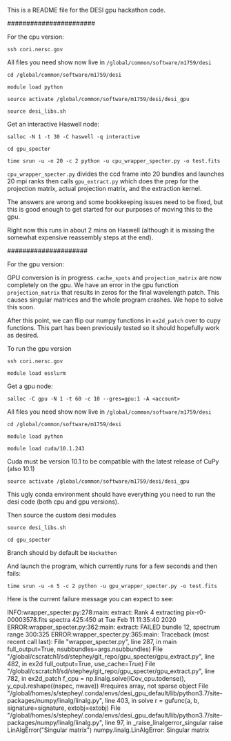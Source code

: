 This is a README file for the DESI gpu hackathon code.

#######################

For the cpu version:

`ssh cori.nersc.gov`

All files you need show now live in `/global/common/software/m1759/desi`

`cd /global/common/software/m1759/desi`

`module load python`

`source activate /global/common/software/m1759/desi/desi_gpu`

`source desi_libs.sh`

Get an interactive Haswell node:

`salloc -N 1 -t 30 -C haswell -q interactive`

`cd gpu_specter`

`time srun -u -n 20 -c 2 python -u cpu_wrapper_specter.py -o test.fits`

`cpu_wrapper_specter.py` divides the ccd frame into 20 bundles and launches
20 mpi ranks then calls `gpu_extract.py` which does the prep for the projection
matrix, actual projection matrix, and the extraction kernel.

The answers are wrong and some bookkeeping issues need to be fixed, but this is
good enough to get started for our purposes of moving this to the gpu. 

Right now this runs in about 2 mins on Haswell (although it is missing the
somewhat expensive reassembly steps at the end). 


#####################

For the gpu version:

GPU conversion is in progress. `cache_spots` and `projection_matrix` are
now completely on the gpu. We have an error in the gpu function `projection_matrix`
that results in zeros for the final wavelength patch. This causes singular matrices
and the whole program crashes. We hope to solve this soon. 

After this point, we can flip our numpy functions in `ex2d_patch` over to cupy functions.
This part has been previously tested so it should hopefully work as desired.

To run the gpu version

`ssh cori.nersc.gov`

`module load esslurm`

Get a gpu node:

`salloc -C gpu -N 1 -t 60 -c 10 --gres=gpu:1 -A <account>`

All files you need show now live in `/global/common/software/m1759/desi`

`cd /global/common/software/m1759/desi`

`module load python`

`module load cuda/10.1.243`

Cuda must be version 10.1 to be compatible with the latest release of CuPy (also 10.1)

`source activate /global/common/software/m1759/desi/desi_gpu`

This ugly conda environment should have everything you need to run the desi code (both cpu and gpu versions). 

Then source the custom desi modules 

`source desi_libs.sh`

`cd gpu_specter`

Branch should by default be `Hackathon`

And launch the program, which currently runs for a few seconds and then fails:

`time srun -u -n 5 -c 2 python -u gpu_wrapper_specter.py -o test.fits`

Here is the current failure message you can expect to see:

INFO:wrapper_specter.py:278:main: extract:  Rank 4 extracting pix-r0-00003578.fits spectra 425:450 at Tue Feb 11 11:35:40 2020
ERROR:wrapper_specter.py:362:main: extract:  FAILED bundle 12, spectrum range 300:325
ERROR:wrapper_specter.py:365:main: Traceback (most recent call last):
  File "wrapper_specter.py", line 287, in main
    full_output=True, nsubbundles=args.nsubbundles)
  File "/global/cscratch1/sd/stephey/git_repo/gpu_specter/gpu_extract.py", line 482, in ex2d
    full_output=True, use_cache=True)
  File "/global/cscratch1/sd/stephey/git_repo/gpu_specter/gpu_extract.py", line 782, in ex2d_patch
    f_cpu = np.linalg.solve(iCov_cpu.todense(), y_cpu).reshape((nspec, nwave)) #requires array, not sparse object
  File "/global/homes/s/stephey/.conda/envs/desi_gpu_default/lib/python3.7/site-packages/numpy/linalg/linalg.py", line 403, in solve
    r = gufunc(a, b, signature=signature, extobj=extobj)
  File "/global/homes/s/stephey/.conda/envs/desi_gpu_default/lib/python3.7/site-packages/numpy/linalg/linalg.py", line 97, in _raise_linalgerror_singular
    raise LinAlgError("Singular matrix")
numpy.linalg.LinAlgError: Singular matrix
